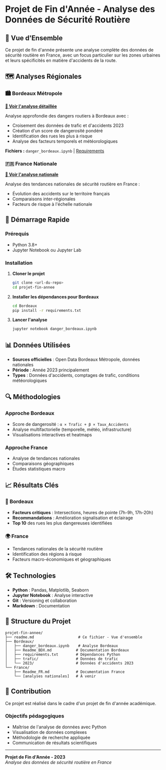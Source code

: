 # Projet de Fin d'Année - Analyse des Données de Sécurité Routière

## 🎯 Vue d'Ensemble

Ce projet de fin d'année présente une analyse complète des données de sécurité routière en France, avec un focus particulier sur les zones urbaines et leurs spécificités en matière d'accidents de la route.

## 🗺️ Analyses Régionales

### 🏙️ Bordeaux Métropole

**[📖 Voir l'analyse détaillée](./Bordeaux/Readme_BDX.md)**

Analyse approfondie des dangers routiers à Bordeaux avec :

- Croisement des données de trafic et d'accidents 2023
- Création d'un score de dangerosité pondéré
- Identification des rues les plus à risque
- Analyse des facteurs temporels et météorologiques

**Fichiers :** `danger_bordeaux.ipynb` | [Requirements](./Bordeaux/requirements.txt)

### 🇫🇷 France Nationale

**[📖 Voir l'analyse nationale](./France/Readme_FR.md)**

Analyse des tendances nationales de sécurité routière en France :

- Évolution des accidents sur le territoire français
- Comparaisons inter-régionales
- Facteurs de risque à l'échelle nationale

## 🚀 Démarrage Rapide

### Prérequis

- Python 3.8+
- Jupyter Notebook ou Jupyter Lab

### Installation

1. **Cloner le projet**

   ```bash
   git clone <url-du-repo>
   cd projet-fin-annee
   ```

2. **Installer les dépendances pour Bordeaux**

   ```bash
   cd Bordeaux
   pip install -r requirements.txt
   ```

3. **Lancer l'analyse**

   ```bash
   jupyter notebook danger_bordeaux.ipynb
   ```

## 📊 Données Utilisées

- **Sources officielles** : Open Data Bordeaux Métropole, données nationales
- **Période** : Année 2023 principalement
- **Types** : Données d'accidents, comptages de trafic, conditions météorologiques

## 🔍 Méthodologies

### Approche Bordeaux

- Score de dangerosité : `α × Trafic + β × Taux_Accidents`
- Analyse multifactorielle (temporelle, météo, infrastructure)
- Visualisations interactives et heatmaps

### Approche France

- Analyse de tendances nationales
- Comparaisons géographiques
- Études statistiques macro

## 📈 Résultats Clés

### 🎯 Bordeaux

- **Facteurs critiques** : Intersections, heures de pointe (7h-9h, 17h-20h)
- **Recommandations** : Amélioration signalisation et éclairage
- **Top 10** des rues les plus dangereuses identifiées

### 🌍 France

- Tendances nationales de la sécurité routière
- Identification des régions à risque
- Facteurs macro-économiques et géographiques

## 🛠️ Technologies

- **Python** : Pandas, Matplotlib, Seaborn
- **Jupyter Notebook** : Analyse interactive
- **Git** : Versioning et collaboration
- **Markdown** : Documentation

## 📁 Structure du Projet

```text
projet-fin-annee/
├── readme.md                    # Ce fichier - Vue d'ensemble
├── Bordeaux/
│   ├── danger_bordeaux.ipynb    # Analyse Bordeaux
│   ├── Readme_BDX.md           # Documentation Bordeaux
│   ├── requirements.txt        # Dépendances Python
│   ├── trafic/                 # Données de trafic
│   └── 2023/                   # Données d'accidents 2023
└── France/
    ├── Readme_FR.md            # Documentation France
    └── [analyses nationales]   # À venir
```

## 🤝 Contribution

Ce projet est réalisé dans le cadre d'un projet de fin d'année académique.

### Objectifs pédagogiques

- Maîtrise de l'analyse de données avec Python
- Visualisation de données complexes
- Méthodologie de recherche appliquée
- Communication de résultats scientifiques

---

**Projet de Fin d'Année - 2023**  
*Analyse des données de sécurité routière en France*

